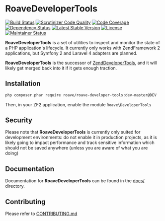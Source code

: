 # RoaveDeveloperTools

[![Build Status](https://travis-ci.org/Roave/RoaveDeveloperTools.svg?branch=master)](https://travis-ci.org/Roave/RoaveDeveloperTools)
[![Scrutinizer Code Quality](https://scrutinizer-ci.com/g/Roave/RoaveDeveloperTools/badges/quality-score.png?s=873e09d7bee3555861102ec2c51a911ea8ebd3a4)](https://scrutinizer-ci.com/g/Roave/RoaveDeveloperTools/)
[![Code Coverage](https://scrutinizer-ci.com/g/Roave/RoaveDeveloperTools/badges/coverage.png?s=6fbbfa9a5c3931b72af1d8be11db01aa20310c26)](https://scrutinizer-ci.com/g/Roave/RoaveDeveloperTools/)
[![Dependency Status](https://www.versioneye.com/php/roave:roave-developer-tools/dev-master/badge.png)](https://www.versioneye.com/php/roave:roave-developer-tools/dev-master)
[![Latest Stable Version](https://poser.pugx.org/roave/roave-developer-tools/v/stable.png)](https://packagist.org/packages/roave/roave-developer-tools)
[![License](https://poser.pugx.org/roave/roave-developer-tools/license.png)](https://packagist.org/packages/roave/roave-developer-tools)
[![Maintainer Status](http://stillmaintained.com/Roave/RoaveDeveloperTools.png)](http://stillmaintained.com/Roave/RoaveDeveloperTools)

**RoaveDeveloperTools** is a set of utilities to inspect and monitor the state of a PHP application's lifecycle.
It currently only works with ZendFramework 2 applications, but Symfony 2 and Laravel 4 adapters are planned.

**RoaveDeveloperTools** is the successor of [ZendDeveloperTools](https://github.com/zendframework/ZendDeveloperTools/),
and it will likely get merged back into it if it gets enough traction.

## Installation

```sh
php composer.phar require roave/roave-developer-tools:dev-master@DEV
```

Then, in your ZF2 application, enable the module `Roave\DeveloperTools`

## Security

Please note that **RoaveDeveloperTools** is currently only suited for development environments: do not enable
it in production projects, as it is likely going to impact performance and track sensitive information which
should not be saved anywhere (unless you are aware of what you are doing)

## Documentation

Documentation for **RoaveDeveloperTools** can be found in the [docs/](docs/) directory.

## Contributing

Please refer to [CONTRIBUTING.md](CONTRIBUTING.md)
